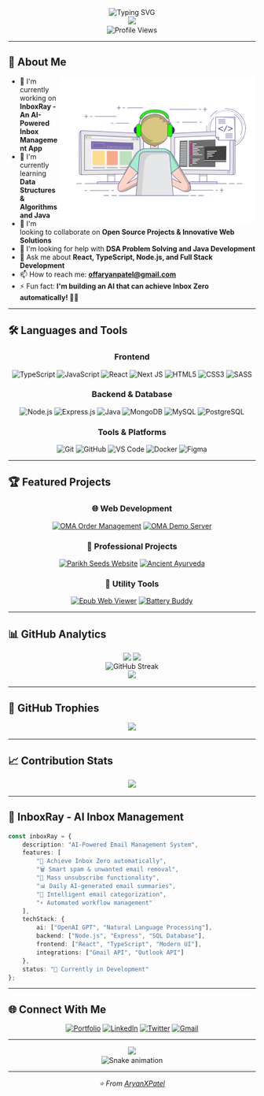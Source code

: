 <!-- Animated Header -->
<div align="center">
  <img src="https://readme-typing-svg.herokuapp.com/?lines=Hi+there!+I'm+Aryan+Patel+👋;Full+Stack+Developer+💻;Building+InboxRay+AI+📧;Always+Learning+New+Things+🚀&font=Fira%20Code&center=true&width=380&height=50&duration=4000&pause=1000" alt="Typing SVG">
</div>

<!-- Profile Banner -->
<div align="center">
  <img src="https://capsule-render.vercel.app/api?type=waving&color=gradient&height=200&section=header&text=Aryan%20Patel&fontSize=80&fontAlignY=35&animation=twinkling&fontColor=ffffff" />
</div>

<!-- Profile Views Counter -->
<div align="center">
  <img src="https://komarev.com/ghpvc/?username=AryanXPatel&label=Profile%20views&color=0e75b6&style=flat" alt="Profile Views" />
</div>

---

## 🚀 About Me

<img align="right" alt="Coding" width="400" src="https://raw.githubusercontent.com/devSouvik/devSouvik/master/gif3.gif">

- 🔭 I'm currently working on **InboxRay - An AI-Powered Inbox Management App**
- 🌱 I'm currently learning **Data Structures & Algorithms and Java**
- 👯 I'm looking to collaborate on **Open Source Projects & Innovative Web Solutions**
- 🤔 I'm looking for help with **DSA Problem Solving and Java Development**
- 💬 Ask me about **React, TypeScript, Node.js, and Full Stack Development**
- 📫 How to reach me: **offaryanpatel@gmail.com**
- ⚡ Fun fact: **I'm building an AI that can achieve Inbox Zero automatically! 📧🤖**

---

## 🛠️ Languages and Tools

<div align="center">
  
### Frontend
![TypeScript](https://img.shields.io/badge/typescript-%23007ACC.svg?style=for-the-badge&logo=typescript&logoColor=white)
![JavaScript](https://img.shields.io/badge/javascript-%23323330.svg?style=for-the-badge&logo=javascript&logoColor=%23F7DF1E)
![React](https://img.shields.io/badge/react-%2320232a.svg?style=for-the-badge&logo=react&logoColor=%2361DAFB)
![Next JS](https://img.shields.io/badge/Next-black?style=for-the-badge&logo=next.js&logoColor=white)
![HTML5](https://img.shields.io/badge/html5-%23E34F26.svg?style=for-the-badge&logo=html5&logoColor=white)
![CSS3](https://img.shields.io/badge/css3-%231572B6.svg?style=for-the-badge&logo=css3&logoColor=white)
![SASS](https://img.shields.io/badge/SASS-hotpink.svg?style=for-the-badge&logo=SASS&logoColor=white)

### Backend & Database
![Node.js](https://img.shields.io/badge/node.js-6DA55F?style=for-the-badge&logo=node.js&logoColor=white)
![Express.js](https://img.shields.io/badge/express.js-%23404d59.svg?style=for-the-badge&logo=express&logoColor=%2361DAFB)
![Java](https://img.shields.io/badge/java-%23ED8B00.svg?style=for-the-badge&logo=openjdk&logoColor=white)
![MongoDB](https://img.shields.io/badge/MongoDB-%234ea94b.svg?style=for-the-badge&logo=mongodb&logoColor=white)
![MySQL](https://img.shields.io/badge/mysql-4479A1.svg?style=for-the-badge&logo=mysql&logoColor=white)
![PostgreSQL](https://img.shields.io/badge/postgresql-%23316192.svg?style=for-the-badge&logo=postgresql&logoColor=white)

### Tools & Platforms
![Git](https://img.shields.io/badge/git-%23F05033.svg?style=for-the-badge&logo=git&logoColor=white)
![GitHub](https://img.shields.io/badge/github-%23121011.svg?style=for-the-badge&logo=github&logoColor=white)
![VS Code](https://img.shields.io/badge/Visual%20Studio%20Code-0078d7.svg?style=for-the-badge&logo=visual-studio-code&logoColor=white)
![Docker](https://img.shields.io/badge/docker-%230db7ed.svg?style=for-the-badge&logo=docker&logoColor=white)
![Figma](https://img.shields.io/badge/figma-%23F24E1E.svg?style=for-the-badge&logo=figma&logoColor=white)

</div>

---

## 🏆 Featured Projects

<div align="center">

### 🌐 Web Development
[![OMA Order Management](https://github-readme-stats.vercel.app/api/pin/?username=AryanXPatel&repo=OMA-Order-Management-App&theme=github_dark)](https://github.com/AryanXPatel/OMA-Order-Management-App)
[![OMA Demo Server](https://github-readme-stats.vercel.app/api/pin/?username=AryanXPatel&repo=OMA-DEMO-Server&theme=github_dark)](https://github.com/AryanXPatel/OMA-DEMO-Server)

### 💼 Professional Projects
[![Parikh Seeds Website](https://github-readme-stats.vercel.app/api/pin/?username=AryanXPatel&repo=ParikhSeeds-Website&theme=github_dark)](https://github.com/AryanXPatel/ParikhSeeds-Website)
[![Ancient Ayurveda](https://github-readme-stats.vercel.app/api/pin/?username=AryanXPatel&repo=Ancient-Ayurveda&theme=github_dark)](https://github.com/AryanXPatel/Ancient-Ayurveda)

### 🔧 Utility Tools
[![Epub Web Viewer](https://github-readme-stats.vercel.app/api/pin/?username=AryanXPatel&repo=Epub-Web-Viewer&theme=github_dark)](https://github.com/AryanXPatel/Epub-Web-Viewer)
[![Battery Buddy](https://github-readme-stats.vercel.app/api/pin/?username=AryanXPatel&repo=BatteryBuddy&theme=github_dark)](https://github.com/AryanXPatel/BatteryBuddy)

</div>

---

## 📊 GitHub Analytics

<div align="center">
  <img height="180em" src="https://github-readme-stats.vercel.app/api?username=AryanXPatel&show_icons=true&theme=github_dark&include_all_commits=true&count_private=true"/>
  <img height="180em" src="https://github-readme-stats.vercel.app/api/top-langs/?username=AryanXPatel&layout=compact&theme=github_dark&langs_count=8"/>
</div>

<div align="center">
  <img src="https://github-readme-streak-stats.herokuapp.com/?user=AryanXPatel&theme=github-dark-blue" alt="GitHub Streak" />
</div>

<div align="center">
  <img src="https://github-readme-activity-graph.vercel.app/graph?username=AryanXPatel&theme=github-compact&bg_color=0d1117&color=ffffff&line=00b3ff&point=f9f9f9&area=true&hide_border=true" />
</div>

---

## 🏅 GitHub Trophies
<div align="center">
  <img src="https://github-profile-trophy.vercel.app/?username=AryanXPatel&theme=darkhub&no-frame=true&margin-w=15&margin-h=15&column=7" />
</div>

---

## 📈 Contribution Stats

<div align="center">
  <img src="https://github-profile-summary-cards.vercel.app/api/cards/profile-details?username=AryanXPatel&theme=github_dark" />
</div>

---

## 🤖 InboxRay - AI Inbox Management

```typescript
const inboxRay = {
    description: "AI-Powered Email Management System",
    features: [
        "🎯 Achieve Inbox Zero automatically",
        "🗑️ Smart spam & unwanted email removal",
        "📧 Mass unsubscribe functionality", 
        "📊 Daily AI-generated email summaries",
        "🤖 Intelligent email categorization",
        "⚡ Automated workflow management"
    ],
    techStack: {
        ai: ["OpenAI GPT", "Natural Language Processing"],
        backend: ["Node.js", "Express", "SQL Database"],
        frontend: ["React", "TypeScript", "Modern UI"],
        integrations: ["Gmail API", "Outlook API"]
    },
    status: "🚧 Currently in Development"
};
```

---

## 🌐 Connect With Me

<div align="center">
  
[![Portfolio](https://img.shields.io/badge/Portfolio-%23000000.svg?style=for-the-badge&logo=firefox&logoColor=#FF7139)](https://patelaryan.com)
[![LinkedIn](https://img.shields.io/badge/linkedin-%230077B5.svg?style=for-the-badge&logo=linkedin&logoColor=white)](https://linkedin.com/in/aryanxpatel)
[![Twitter](https://img.shields.io/badge/Twitter-%231DA1F2.svg?style=for-the-badge&logo=Twitter&logoColor=white)](https://x.com/offaryanpatel)
[![Gmail](https://img.shields.io/badge/Gmail-D14836?style=for-the-badge&logo=gmail&logoColor=white)](mailto:offaryanpatel@gmail.com)

</div>

---

<div align="center">
  <img src="https://capsule-render.vercel.app/api?type=waving&color=gradient&height=100&section=footer"/>
</div>

<!-- Snake eating my contributions -->
<div align="center">
  <img src="https://raw.githubusercontent.com/AryanXPatel/AryanXPatel/output/snake.svg" alt="Snake animation" />
</div>

---

<div align="center">
  <i>⭐️ From <a href="https://github.com/AryanXPatel">AryanXPatel</a></i>
</div>
